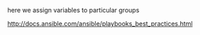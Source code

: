 here we assign variables to particular groups

http://docs.ansible.com/ansible/playbooks_best_practices.html
